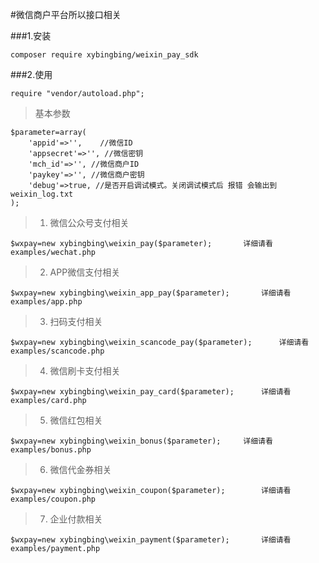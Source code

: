 #微信商户平台所以接口相关



###1.安装
```
composer require xybingbing/weixin_pay_sdk
```


###2.使用
```
require "vendor/autoload.php";
```


> 基本参数
```
$parameter=array(
	'appid'=>'', 	//微信ID
    'appsecret'=>'', //微信密钥
    'mch_id'=>'', //微信商户ID
    'paykey'=>'', //微信商户密钥
	'debug'=>true, //是否开启调试模式。关闭调试模式后 报错 会输出到weixin_log.txt
);
```

> 1. 微信公众号支付相关  
```
$wxpay=new xybingbing\weixin_pay($parameter);		详细请看examples/wechat.php
```

> 2. APP微信支付相关
```
$wxpay=new xybingbing\weixin_app_pay($parameter);		详细请看examples/app.php
```

> 3. 扫码支付相关
```
$wxpay=new xybingbing\weixin_scancode_pay($parameter);		详细请看examples/scancode.php
```

> 4. 微信刷卡支付相关
```
$wxpay=new xybingbing\weixin_pay_card($parameter);		详细请看examples/card.php
```

> 5. 微信红包相关
```
$wxpay=new xybingbing\weixin_bonus($parameter);		详细请看examples/bonus.php
```

> 6. 微信代金券相关
```
$wxpay=new xybingbing\weixin_coupon($parameter);		详细请看examples/coupon.php
```

> 7. 企业付款相关
```
$wxpay=new xybingbing\weixin_payment($parameter);		详细请看examples/payment.php
```
